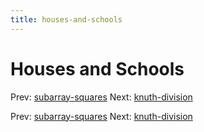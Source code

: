 ```yaml
---
title: houses-and-schools
---
```




# Houses and Schools

Prev: [subarray-squares](subarray-squares.md)
Next: [knuth-division](knuth-division.md)

Prev: [subarray-squares](subarray-squares.md)
Next: [knuth-division](knuth-division.md)
